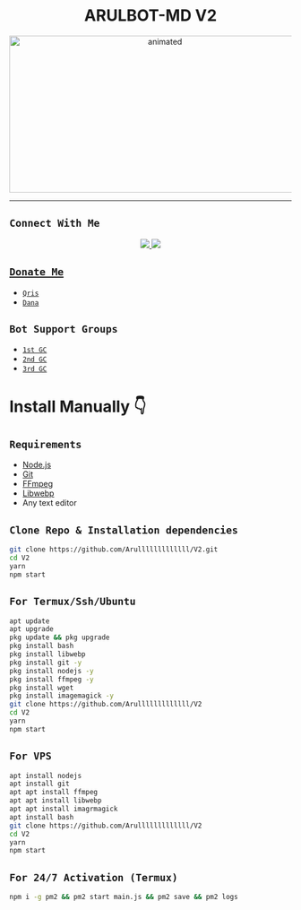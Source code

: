 

<h1 align="center">ARULBOT-MD V2<br></h1>
<p align="center">
<img src="https://media.tenor.com/sCkOgr0s6GsAAAAC/cheems-nerd.gif" alt="animated" width="540" height="280" />
</p>

-------

## ```Connect With Me```
<p align="center">
<a href="https://wa.me/62895340684706"><img src="https://img.shields.io/badge/Contact Arul-25D366?style=for-the-badge&logo=whatsapp&logoColor=white" />
<a href="https://is.gd/i4Cmy1"><img src="https://img.shields.io/badge/Join Official GC-25D366?style=for-the-badge&logo=whatsapp&logoColor=white" />
<br>
</p>

## ```Donate Me```

- [`Qris`](https://a.uguu.se/nATGgfHU.png)
- [`Dana`](https://a.uguu.se/wSARzgYE.png)

## ```Bot Support Groups```

- [`1st GC`](https://is.gd/i4Cmy1)
- [`2nd GC`](https://is.gd/i4Cmy1)
- [`3rd GC`](https://is.gd/i4Cmy1)

# Install Manually 👇
## `Requirements`
* [Node.js](https://nodejs.org/en/)
* [Git](https://git-scm.com/downloads)
* [FFmpeg](https://github.com/BtbN/FFmpeg-Builds/releases/download/autobuild-2020-12-08-13-03/ffmpeg-n4.3.1-26-gca55240b8c-win64-gpl-4.3.zip)
* [Libwebp](https://developers.google.com/speed/webp/download)
* Any text editor
## `Clone Repo & Installation dependencies`
```bash
git clone https://github.com/Arulllllllllllll/V2.git
cd V2
yarn
npm start
```
## `For Termux/Ssh/Ubuntu`
```bash
apt update
apt upgrade
pkg update && pkg upgrade
pkg install bash
pkg install libwebp
pkg install git -y
pkg install nodejs -y 
pkg install ffmpeg -y 
pkg install wget
pkg install imagemagick -y
git clone https://github.com/Arulllllllllllll/V2
cd V2
yarn
npm start
```
## `For VPS`
```bash
apt install nodejs 
apt install git 
apt apt install ffmpeg 
apt apt install libwebp 
apt apt install imagrmagick
apt install bash
git clone https://github.com/Arulllllllllllll/V2
cd V2
yarn
npm start
```
## `For 24/7 Activation (Termux)`
```bash
npm i -g pm2 && pm2 start main.js && pm2 save && pm2 logs
```
